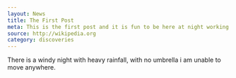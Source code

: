 ```yaml
---
layout: News
title: The First Post
meta: This is the first post and it is fun to be here at night working at off hours.
source: http://wikipedia.org
category: discoveries
---
```

There is a windy night with heavy rainfall, with no umbrella i am unable to move anywhere.